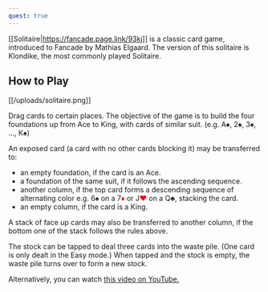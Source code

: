 ```yaml
---
quest: true
---
```


[[Solitaire|https://fancade.page.link/93kj]] is a classic card game, introduced to Fancade by Mathias Elgaard. The version of this solitaire is Klondike, the most commonly played Solitaire.

## How to Play

[[/uploads/solitaire.png]]

Drag cards to certain places. The objective of the game is to build the four foundations up from Ace to King, with cards of similar suit. (e.g. A♠, 2♠, 3♠, ..., K♠)

An exposed card (a card with no other cards blocking it) may be transferred to:
- an empty foundation, if the card is an Ace.
- a foundation of the same suit, if it follows the ascending sequence.
- another column, if the top card forms a descending sequence of alternating color e.g. 6♠ on a 7<span style="color: #ff0000">♦</span> or J<span style="color: #ff0000">♥</span> on a Q♣, stacking the card.
- an empty column, if the card is a King.

A stack of face up cards may also be transferred to another column, if the bottom one of the stack follows the rules above.

The stock can be tapped to deal three cards into the waste pile. (One card is only dealt in the Easy mode.) When tapped and the stock is empty, the waste pile turns over to form a new stock.

Alternatively, you can watch [this video on YouTube.](https://www.youtube.com/watch?v=eTG6EgEv1Ag&t=25s)